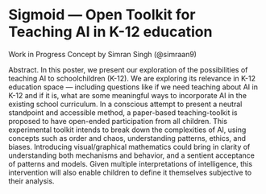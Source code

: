 # Sigmoid — Open Toolkit for Teaching AI in K-12 education
Work in Progress Concept by Simran Singh (@simraan9)

Abstract. In this poster, we present our exploration of the possibilities of teaching AI to schoolchildren (K-12). We are exploring its relevance in K-12 education space — including questions like if we need teaching about AI in K-12 and if it is, what are some meaningful ways to incorporate AI in the existing school curriculum. In a conscious attempt to present a neutral standpoint and accessible method, a paper-based teaching-toolkit is proposed to have open-ended participation from all children. This experimental toolkit intends to break down the complexities of AI, using concepts such as order and chaos, understanding patterns, ethics, and biases. Introducing visual/graphical mathematics could bring in clarity of understanding both mechanisms and behavior, and a sentient acceptance of patterns and models. Given multiple interpretations of intelligence, this intervention will also enable children to define it themselves subjective to their analysis.
